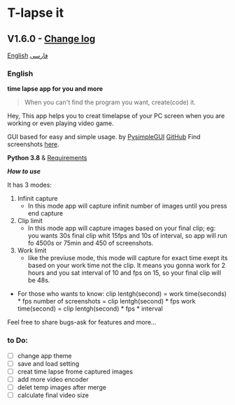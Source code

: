 # T-lapse it
## V1.6.0 - [Change log](/log)
[English](#English)
[فارسی](#فارسی)

### English
**time lapse app for you and more**

> When you can't find the program you want, create(code) it.

Hey, This app helps you to creat timelapse of your PC screen when you are working or even playing video game.

GUI based for easy and simple usage. by [PysimpleGUI](https://www.pysimplegui.org/en/latest/) [GitHub](https://github.com/PySimpleGUI)
Find screenshots [here](/assets/src).

**Python 3.8** & [Requirements](/requirements.txt) 

***How to use***

It has 3 modes:
1. Infinit capture
    - In this mode app will capture infinit number of images until you press end capture
2. Clip limit
    - In this mode app will capture images based on your final clip; eg: you wants 30s final clip whit 15fps and 10s of interval, so app will run fo 4500s or 75min and 450 of screenshots.
3. Work limit
    - like the previuse mode, this mode will capture for exact time exept its based on your work time not the clip. It means you gonna work for 2 hours and you sat interval of 10 and fps on 15, so your final clip will be 48s.

- For those who wants to know:
    clip lentgh(second) = work time(seconds) * fps 
    number of screenshots = clip lentgh(second) * fps
    work time(second) = clip lentgh(second) * fps * interval

Feel free to share bugs-ask for features and more...

### to Do:

- [ ] change app theme 
- [ ] save and load setting
- [ ] creat time lapse frome captured images
- [ ] add more video encoder
- [ ] delet temp images after merge
- [ ] calculate final video size
